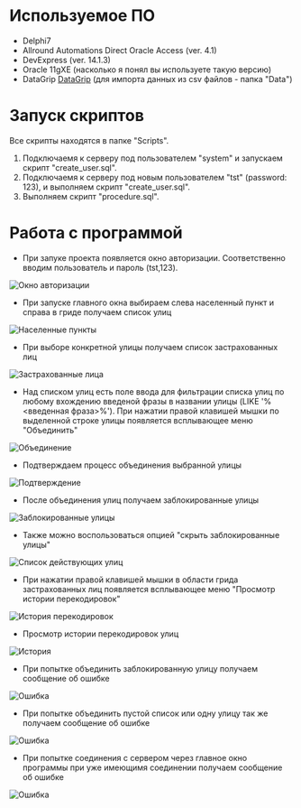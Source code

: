 # Используемое ПО

  - Delphi7
  - Allround Automations Direct Oracle Access (ver. 4.1)
  - DevExpress (ver. 14.1.3)
  - Oracle 11gXE (насколько я понял вы используете такую версию)
  - DataGrip [DataGrip](https://www.jetbrains.com/datagrip/) (для импорта данных из csv файлов - папка "Data")

# Запуск скриптов

Все скрипты находятся в папке "Scripts".

1. Подключаемя к серверу под пользователем "system" и запускаем скрипт "create_user.sql".
2. Подключаемя к серверу под новым пользователем "tst" (password: 123), и выполняем скрипт "create_user.sql". 
3. Выполняем скрипт "procedure.sql".

# Работа с программой

- При запуке проекта появляется окно авторизации. Соответственно вводим пользователь и пароль (tst,123).

![Окно авторизации](Images/1.png)

- При запуске главного окна выбираем слева населенный пункт и справа в гриде получаем список улиц

![Населенные пункты](Images/2.png)

- При выборе конкретной улицы получаем список застрахованных лиц 

![Застрахованные лица](Images/3.png)

- Над списком улиц есть поле ввода для фильтрации списка улиц по любому вхождению введеной фразы в названии улицы (LIKE '%<введенная фраза>%'). При нажатии правой клавишей мышки по выделенной строке улицы появляется всплывающее меню "Объединить"

![Объединение](Images/4.png)
 
 - Подтверждаем процесс объединения выбранной улицы

![Подтверждение](Images/5.png)

- После объединения улиц получаем заблокированные улицы

![Заблокированные улицы](Images/6.png)

- Также можно воспользоваться опцией "скрыть заблокированные улицы"

![Список действующих улиц](Images/7.png)

- При нажатии правой клавишей мышки в области грида застрахованных лиц появляется всплывающее меню "Просмотр истории перекодировок"

![История перекодировок](Images/8.png)

- Просмотр истории перекодировок улиц

![История](Images/9.png)

- При попытке объединить заблокированную улицу получаем сообщение об ошибке

![Ошибка](Images/10.png)

- При попытке объединить пустой список или одну улицу так же получаем сообщение об ошибке

![Ошибка](Images/11.png)

- При попытке соединения с сервером через главное окно программы при уже имеющимя соединении получаем сообщение об ошибке
 
![Ошибка](Images/12.png)







